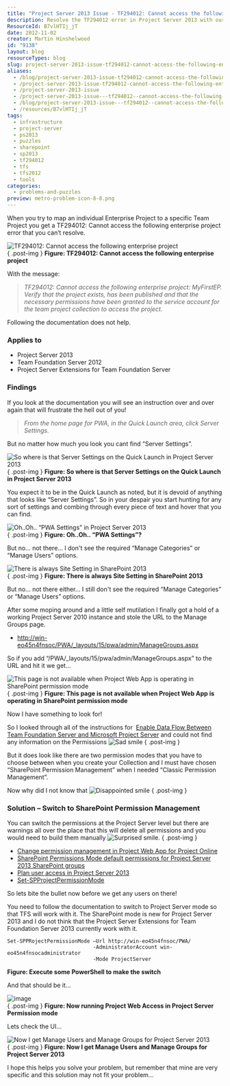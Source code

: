 ```yaml
---
title: "Project Server 2013 Issue - TF294012: Cannot access the following enterprise project"
description: Resolve the TF294012 error in Project Server 2013 with our step-by-step guide. Learn how to manage permissions and access your enterprise projects effectively.
ResourceId: B7vlHTIj_jT
date: 2012-11-02
creator: Martin Hinshelwood
id: "9138"
layout: blog
resourceTypes: blog
slug: project-server-2013-issue-tf294012-cannot-access-the-following-enterprise-project
aliases:
  - /blog/project-server-2013-issue-tf294012-cannot-access-the-following-enterprise-project
  - /project-server-2013-issue-tf294012-cannot-access-the-following-enterprise-project
  - /project-server-2013-issue
  - /project-server-2013-issue---tf294012--cannot-access-the-following-enterprise-project
  - /blog/project-server-2013-issue---tf294012--cannot-access-the-following-enterprise-project
  - /resources/B7vlHTIj_jT
tags:
  - infrastructure
  - project-server
  - ps2013
  - puzzles
  - sharepoint
  - sp2013
  - tf294012
  - tfs
  - tfs2012
  - tools
categories:
  - problems-and-puzzles
preview: metro-problem-icon-8-8.png
---
```


When you try to map an individual Enterprise Project to a specific Team Project you get a TF294012: Cannot access the following enterprise project error that you can’t resolve.

![TF294012: Cannot access the following enterprise project](images/image48-1-1.png "TF294012: Cannot access the following enterprise project")  
{ .post-img }
**Figure: TF294012: Cannot access the following enterprise project**

With the message:

> _TF294012: Cannot access the following enterprise project: MyFirstEP. Verify that the project exists, has been published and that the necessary permissions have been granted to the service account for the team project collection to access the project._

Following the documentation does not help.

### Applies to

- Project Server 2013
- Team Foundation Server 2012
- Project Server Extensions for Team Foundation Server

### Findings

If you look at the documentation you will see an instruction over and over again that will frustrate the hell out of you!

> _From the home page for PWA, in the Quick Launch area, click Server Settings._

But no matter how much you look you cant find “Server Settings”.

![So where is that Server Settings on the Quick Launch in Project Server 2013](images/image49-2-2.png "So where is that Server Settings on the Quick Launch in Project Server 2013")  
{ .post-img }
**Figure: So where is that Server Settings on the Quick Launch in Project Server 2013**

You expect it to be in the Quick Launch as noted, but it is devoid of anything that looks like “Server Settings”. So in your despair you start hunting for any sort of settings and combing through every piece of text and hover that you can find.

![Oh..Oh.. “PWA Settings” in Project Server 2013](images/image50-3-3.png "Oh..Oh.. “PWA Settings” in Project Server 2013")  
{ .post-img }
**Figure: Oh..Oh.. “PWA Settings”?**

But no… not there… I don't see the required “Manage Categories” or “Manage Users” options.

![There is always Site Setting in SharePoint 2013](images/image51-4-4.png "There is always Site Setting in SharePoint 2013")  
{ .post-img }
**Figure: There is always Site Setting in SharePoint 2013**

But no… not there either… I still don't see the required “Manage Categories” or “Manage Users” options.

After some moping around and a little self mutilation I finally got a hold of a working Project Server 2010 instance and stole the URL to the Manage Groups page.

- [http://win-eo45n4fnsoc/PWA/\_layouts/15/pwa/admin/ManageGroups.aspx](http://win-eo45n4fnsoc/PWA/_layouts/15/pwa/admin/ManageGroups.aspx "http://win-eo45n4fnsoc/PWA/_layouts/15/pwa/admin/ManageGroups.aspx")

So if you add “/PWA/\_layouts/15/pwa/admin/ManageGroups.aspx” to the URL and hit it we get…

![This page is not available when Project Web App is operating in SharePoint permission mode](images/image52-5-5.png "This page is not available when Project Web App is operating in SharePoint permission mode")  
{ .post-img }
**Figure: This page is not available when Project Web App is operating in SharePoint permission mode**

Now I have something to look for!

So I looked through all of the instructions for  [Enable Data Flow Between Team Foundation Server and Microsoft Project Server](http://msdn.microsoft.com/en-us/library/gg455680.aspx) and could not find any information on the Permissions ![Sad smile](images/wlEmoticon-sadsmile-10-10.png)
{ .post-img }

But it does look like there are two permission modes that you have to choose between when you create your Collection and I must have chosen “SharePoint Permission Management” when I needed “Classic Permission Management”.

Now why did I not know that ![Disappointed smile](images/wlEmoticon-disappointedsmile-9-9.png)
{ .post-img }

### Solution – Switch to SharePoint Permission Management

You can switch the permissions at the Project Server level but there are warnings all over the place that this will delete all permissions and you would need to build them manually ![Surprised smile](images/wlEmoticon-surprisedsmile-11-11.png).
{ .post-img }

- [Change permission management in Project Web App for Project Online](http://office.microsoft.com/en-us/office365-project-online-help/change-permission-management-in-project-web-app-for-project-online-HA103433509.aspx)
- [SharePoint Permissions Mode default permissions for Project Server 2013 SharePoint groups](<http://technet.microsoft.com/en-us/library/jj219510(v=office.15).aspx>)
- [Plan user access in Project Server 2013](<http://technet.microsoft.com/en-us/library/fp161361(v=office.15).aspx>)
- [Set-SPProjectPermissionMode](<http://technet.microsoft.com/en-us/library/jj219486(v=office.15).aspx>)

So lets bite the bullet now before we get any users on there!

You need to follow the documentation to switch to Project Server mode so that TFS will work with it. The SharePoint mode is new for Project Server 2013 and I do not think that the Project Server Extensions for Team Foundation Server 2013 currently work with it.

```
Set-SPPRojectPermissionMode –Url http://win-eo45n4fnsoc/PWA/
                            -AdministratorAccount win-eo45n4fnsocadministrator
                            -Mode ProjectServer

```

**Figure: Execute some PowerShell to make the switch**

And that should be it…

![image](images/image53-6-6.png "image")  
{ .post-img }
**Figure: Now running Project Web Access in Project Server Permission mode**

Lets check the UI…

![Now I get Manage Users and Manage Groups for Project Server 2013](images/image54-7-7.png "Now I get Manage Users and Manage Groups for Project Server 2013")  
{ .post-img }
**Figure: Now I get Manage Users and Manage Groups for Project Server 2013**

I hope this helps you solve your problem, but remember that mine are very specific and this solution may not fit your problem…
